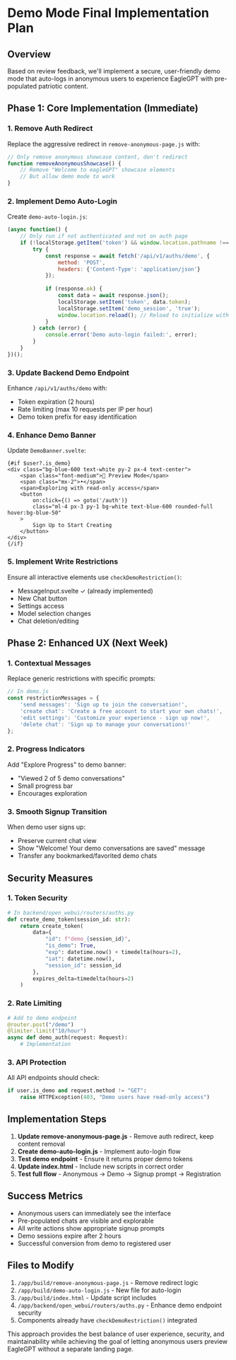 # Demo Mode Final Implementation Plan

## Overview
Based on review feedback, we'll implement a secure, user-friendly demo mode that auto-logs in anonymous users to experience EagleGPT with pre-populated patriotic content.

## Phase 1: Core Implementation (Immediate)

### 1. Remove Auth Redirect
Replace the aggressive redirect in `remove-anonymous-page.js` with:
```javascript
// Only remove anonymous showcase content, don't redirect
function removeAnonymousShowcase() {
    // Remove "Welcome to eagleGPT" showcase elements
    // But allow demo mode to work
}
```

### 2. Implement Demo Auto-Login
Create `demo-auto-login.js`:
```javascript
(async function() {
    // Only run if not authenticated and not on auth page
    if (!localStorage.getItem('token') && window.location.pathname !== '/auth') {
        try {
            const response = await fetch('/api/v1/auths/demo', {
                method: 'POST',
                headers: {'Content-Type': 'application/json'}
            });
            
            if (response.ok) {
                const data = await response.json();
                localStorage.setItem('token', data.token);
                localStorage.setItem('demo_session', 'true');
                window.location.reload(); // Reload to initialize with demo user
            }
        } catch (error) {
            console.error('Demo auto-login failed:', error);
        }
    }
})();
```

### 3. Update Backend Demo Endpoint
Enhance `/api/v1/auths/demo` with:
- Token expiration (2 hours)
- Rate limiting (max 10 requests per IP per hour)
- Demo token prefix for easy identification

### 4. Enhance Demo Banner
Update `DemoBanner.svelte`:
```svelte
{#if $user?.is_demo}
<div class="bg-blue-600 text-white py-2 px-4 text-center">
    <span class="font-medium">🦅 Preview Mode</span>
    <span class="mx-2">•</span>
    <span>Exploring with read-only access</span>
    <button 
        on:click={() => goto('/auth')}
        class="ml-4 px-3 py-1 bg-white text-blue-600 rounded-full hover:bg-blue-50"
    >
        Sign Up to Start Creating
    </button>
</div>
{/if}
```

### 5. Implement Write Restrictions
Ensure all interactive elements use `checkDemoRestriction()`:
- MessageInput.svelte ✓ (already implemented)
- New Chat button
- Settings access
- Model selection changes
- Chat deletion/editing

## Phase 2: Enhanced UX (Next Week)

### 1. Contextual Messages
Replace generic restrictions with specific prompts:
```javascript
// In demo.js
const restrictionMessages = {
    'send messages': 'Sign up to join the conversation!',
    'create chat': 'Create a free account to start your own chats!',
    'edit settings': 'Customize your experience - sign up now!',
    'delete chat': 'Sign up to manage your conversations!'
};
```

### 2. Progress Indicators
Add "Explore Progress" to demo banner:
- "Viewed 2 of 5 demo conversations"
- Small progress bar
- Encourages exploration

### 3. Smooth Signup Transition
When demo user signs up:
- Preserve current chat view
- Show "Welcome! Your demo conversations are saved" message
- Transfer any bookmarked/favorited demo chats

## Security Measures

### 1. Token Security
```python
# In backend/open_webui/routers/auths.py
def create_demo_token(session_id: str):
    return create_token(
        data={
            "id": f"demo_{session_id}",
            "is_demo": True,
            "exp": datetime.now() + timedelta(hours=2),
            "iat": datetime.now(),
            "session_id": session_id
        },
        expires_delta=timedelta(hours=2)
    )
```

### 2. Rate Limiting
```python
# Add to demo endpoint
@router.post("/demo")
@limiter.limit("10/hour")
async def demo_auth(request: Request):
    # Implementation
```

### 3. API Protection
All API endpoints should check:
```python
if user.is_demo and request.method != "GET":
    raise HTTPException(403, "Demo users have read-only access")
```

## Implementation Steps

1. **Update remove-anonymous-page.js** - Remove auth redirect, keep content removal
2. **Create demo-auto-login.js** - Implement auto-login flow
3. **Test demo endpoint** - Ensure it returns proper demo tokens
4. **Update index.html** - Include new scripts in correct order
5. **Test full flow** - Anonymous → Demo → Signup prompt → Registration

## Success Metrics

- Anonymous users can immediately see the interface
- Pre-populated chats are visible and explorable
- All write actions show appropriate signup prompts
- Demo sessions expire after 2 hours
- Successful conversion from demo to registered user

## Files to Modify

1. `/app/build/remove-anonymous-page.js` - Remove redirect logic
2. `/app/build/demo-auto-login.js` - New file for auto-login
3. `/app/build/index.html` - Update script includes
4. `/app/backend/open_webui/routers/auths.py` - Enhance demo endpoint security
5. Components already have `checkDemoRestriction()` integrated

This approach provides the best balance of user experience, security, and maintainability while achieving the goal of letting anonymous users preview EagleGPT without a separate landing page.